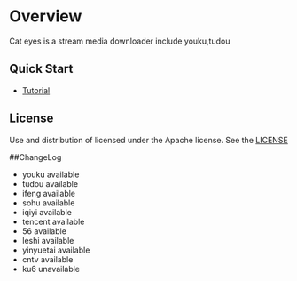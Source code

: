 # Overview

Cat eyes is a stream media downloader include youku,tudou

## Quick Start

* [Tutorial](https://github.com/sankooc/catEyes/wiki/Tutorial)

## License

Use and distribution of licensed under the Apache license. See the [LICENSE](http://www.apache.org/licenses/LICENSE-2.0.txt)


##ChangeLog

* youku available
* tudou available
* ifeng available
* sohu available
* iqiyi available
* tencent available
* 56 available
* leshi available
* yinyuetai available
* cntv available
* ku6 unavailable

